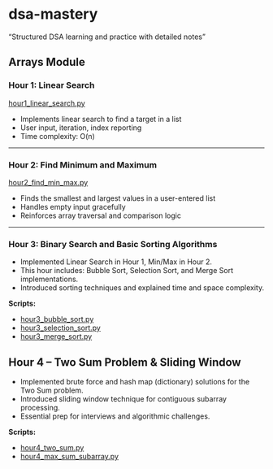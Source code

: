 # dsa-mastery
“Structured DSA learning and practice with detailed notes”

## Arrays Module

### Hour 1: Linear Search
[hour1_linear_search.py](arrays/hour1_linear_search.py)
- Implements linear search to find a target in a list
- User input, iteration, index reporting
- Time complexity: O(n)
---

### Hour 2: Find Minimum and Maximum
[hour2_find_min_max.py](arrays/hour2_find_min_max.py)
- Finds the smallest and largest values in a user-entered list
- Handles empty input gracefully
- Reinforces array traversal and comparison logic

---

### Hour 3: Binary Search and Basic Sorting Algorithms

- Implemented Linear Search in Hour 1, Min/Max in Hour 2.
- This hour includes: Bubble Sort, Selection Sort, and Merge Sort implementations.
- Introduced sorting techniques and explained time and space complexity.

**Scripts:**
- [hour3_bubble_sort.py](hour3_bubble_sort.py)
- [hour3_selection_sort.py](hour3_selection_sort.py)
- [hour3_merge_sort.py](arrays/hour3_merge_sort.py)

## Hour 4 – Two Sum Problem & Sliding Window

- Implemented brute force and hash map (dictionary) solutions for the Two Sum problem.
- Introduced sliding window technique for contiguous subarray processing.
- Essential prep for interviews and algorithmic challenges.

**Scripts:**
- [hour4_two_sum.py](arrays/hour4_two_sum.py)
- [hour4_max_sum_subarray.py](arrays/hour4_max_sum_subarray.py)


